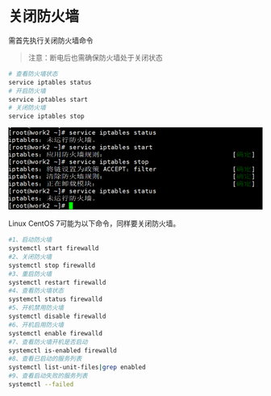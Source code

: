 # 关闭防火墙

需首先执行关闭防火墙命令

> 注意：断电后也需确保防火墙处于关闭状态

```bash
# 查看防火墙状态
service iptables status
# 开启防火墙
service iptables start
# 关闭防火墙
service iptables stop
```

![4](iptables.png)

Linux CentOS 7可能为以下命令，同样要关闭防火墙。

```bash
#1、启动防火墙
systemctl start firewalld
#2、关闭防火墙
systemctl stop firewalld
#3、重启防火墙
systemctl restart firewalld
#4、查看防火墙状态
systemctl status firewalld
#5、开机禁用防火墙
systemctl disable firewalld
#6、开机启用防火墙
systemctl enable firewalld
#7、查看防火墙开机是否启动
systemctl is-enabled firewalld
#8、查看已启动的服务列表
systemctl list-unit-files|grep enabled
#9、查看启动失败的服务列表
systemctl --failed
```
